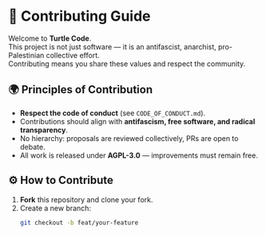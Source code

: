 # 🤝 Contributing Guide

Welcome to **Turtle Code**.  
This project is not just software — it is an antifascist, anarchist, pro-Palestinian collective effort.  
Contributing means you share these values and respect the community.

## 🌍 Principles of Contribution
- **Respect the code of conduct** (see `CODE_OF_CONDUCT.md`).
- Contributions should align with **antifascism, free software, and radical transparency**.
- No hierarchy: proposals are reviewed collectively, PRs are open to debate.
- All work is released under **AGPL-3.0** — improvements must remain free.

## ⚙️ How to Contribute
1. **Fork** this repository and clone your fork.
2. Create a new branch:
   ```bash
   git checkout -b feat/your-feature
